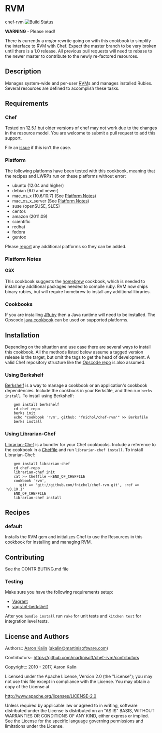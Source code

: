 # RVM

<a name="title"></a> chef-rvm [![Build Status](https://secure.travis-ci.org/martinisoft/chef-rvm.png?branch=master)](http://travis-ci.org/martinisoft/chef-rvm)

**WARNING** - Please read!

There is currently a _major_ rewrite going on with this cookbook to simplify
the interface to RVM with Chef. Expect the master branch to be very broken
until there is a 1.0 release. All previous pull requests will need to rebase
to the newer master to contribute to the newly re-factored resources.

## <a name="description"></a> Description

Manages system-wide and per-user [RVM][rvm]s and manages installed Rubies.
Several resources are defined to accomplish these tasks.

## <a name="requirements"></a> Requirements

### <a name="requirements-chef"></a> Chef

Tested on 12.5.1 but older versions of chef may not work due to the changes
in the resource model. You are welcome to submit a pull request to add this
support.

File an [issue][issues] if this isn't the case.

### <a name="requirements-platform"></a> Platform

The following platforms have been tested with this cookbook, meaning that
the recipes and LWRPs run on these platforms without error:

* ubuntu (12.04 and higher)
* debian (6.0 and newer)
* mac_os_x (10.6/10.7) (See [Platform Notes](#platform-notes-osx))
* mac_os_x_server (See [Platform Notes](#platform-notes-osx))
* suse (openSUSE, SLES)
* centos
* amazon (2011.09)
* scientific
* redhat
* fedora
* gentoo

Please [report][issues] any additional platforms so they can be added.

### Platform Notes

#### <a name="platform-notes-osx"></a> OSX

This cookbook suggests the [homebrew](http://community.opscode.com/cookbooks/homebrew) cookbook, which is needed to install
any additional packages needed to compile ruby. RVM now ships binary rubies,
but will require homebrew to install any additional libraries.

### <a name="requirements-cookbooks"></a> Cookbooks

If you are installing [JRuby][jruby] then a Java runtime will need to be
installed. The Opscode [java cookbook][java_cb] can be used on supported
platforms.

## <a name="installation"></a> Installation

Depending on the situation and use case there are several ways to install
this cookbook. All the methods listed below assume a tagged version release
is the target, but omit the tags to get the head of development. A valid
Chef repository structure like the [Opscode repo][chef_repo] is also assumed.

### <a name="installation-berkshelf"></a> Using Berkshelf

[Berkshelf][berkshelf] is a way to manage a cookbook or an application's
cookbook dependencies. Include the cookbook in your Berksfile, and then run
`berks install`. To install using Berkshelf:

```shell
    gem install berkshelf
    cd chef-repo
    berks init
    echo "cookbook 'rvm', github: 'fnichol/chef-rvm'" >> Berksfile
    berks install
```

### <a name="installation-librarian"></a> Using Librarian-Chef

[Librarian-Chef][librarian] is a bundler for your Chef cookbooks.
Include a reference to the cookbook in a [Cheffile][cheffile] and run
`librarian-chef install`. To install Librarian-Chef:

```shell
    gem install librarian-chef
    cd chef-repo
    librarian-chef init
    cat >> Cheffile <<END_OF_CHEFFILE
    cookbook 'rvm',
      :git => 'git://github.com/fnichol/chef-rvm.git', :ref => 'v0.10.1'
    END_OF_CHEFFILE
    librarian-chef install
```

## <a name="recipes"></a> Recipes

### <a name="recipes-default"></a> default

Installs the RVM gem and initializes Chef to use the Resources in this cookbook
for installing and managing RVM.

## <a name="contributing"></a> Contributing

See the CONTRIBUTING.md file

### Testing

Make sure you have the following requirements setup:

* [Vagrant][vagrant]
* [vagrant-berkshelf][vagrant-berkshelf]

After you `bundle install` run `rake` for unit tests and `kitchen test` for
integration level tests.

## <a name="license"></a> License and Authors

Authors:: [Aaron Kalin][martinisoft] (<akalin@martinisoftware.com>)

Contributors:: <https://github.com/martinisoft/chef-rvm/contributors>

Copyright:: 2010 - 2017, Aaron Kalin

Licensed under the Apache License, Version 2.0 (the "License");
you may not use this file except in compliance with the License.
You may obtain a copy of the License at

<http://www.apache.org/licenses/LICENSE-2.0>

Unless required by applicable law or agreed to in writing, software
distributed under the License is distributed on an "AS IS" BASIS,
WITHOUT WARRANTIES OR CONDITIONS OF ANY KIND, either express or implied.
See the License for the specific language governing permissions and
limitations under the License.

[berkshelf]:            http://berkshelf.com
[chef_repo]:            https://github.com/chef/chef
[cheffile]:             https://github.com/applicationsonline/librarian/blob/master/lib/librarian/chef/templates/Cheffile
[compilation]:          http://wiki.opscode.com/display/chef/Evaluate+and+Run+Resources+at+Compile+Time
[dragons]:              http://en.wikipedia.org/wiki/Here_be_dragons
[martinisoft]:          https://github.com/martinisoft
[java_cb]:              http://supermarket.chef.io/cookbooks/java
[jruby]:                http://jruby.org/
[librarian]:            https://github.com/applicationsonline/librarian#readme
[rvm]:                  https://rvm.io
[rvm_create_gemset]:    https://rvm.io/gemsets/creating/
[rvm_delete_gemset]:    https://rvm.io/gemsets/deleting/
[rvm_empty_gemset]:     https://rvm.io/gemsets/emptying/
[rvm_default]:          https://rvm.io/rubies/default/
[rvm_gemsets]:          https://rvm.io/gemsets/
[rvm_install]:          https://rvm.io/rvm/install/
[rvm_remove]:           https://rvm.io/rubies/removing/
[rvm_ruby_install]:     https://rvm.io/rubies/installing/
[rvm_upgrading]:        https://rvm.io/rvm/upgrading/
[vagrant]:              http://vagrantup.com
[vagrant-berkshelf]:    https://github.com/berkshelf/vagrant-berkshelf

[repo]:         https://github.com/martinisoft/chef-rvm
[issues]:       https://github.com/martinisoft/chef-rvm/issues

